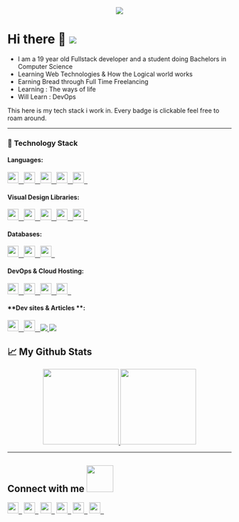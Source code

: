<p align="center">
<img src="https://readme-typing-svg.herokuapp.com?font=monospace&color=00ffd2&size=25&center=true&vCenter=true&lines=A+Passionate+Student!;A+Helpful+Colleague;Working+on+a+cloud+service;">
</p>

# Hi there 👋 ![](https://komarev.com/ghpvc/?username=n-huzaifa&color=f67280&style=flat-square&label=Total+Visitors)

- I am a 19 year old Fullstack developer and a student doing Bachelors in Computer Science
- Learning Web Technologies & How the Logical world works
- Earning Bread through Full Time Freelancing
- Learning : The ways of life
- Will Learn : DevOps

This here is my tech stack i work in. Every badge is clickable feel free to roam around.

---

### 🔭 **Technology Stack**

#### **Languages**:

<a href="https://developer.mozilla.org/en-US/docs/Web/JavaScript"> 
<img height=25 src="https://img.shields.io/badge/JavaScript-323330?style=for-the-badge&logo=javascript&logoColor=F7DF1E">&nbsp;&nbsp;
</a>
<a href="https://www.typescriptlang.org/docs/"> 
<img height=25 src="https://img.shields.io/badge/typescript-%23007ACC.svg?style=for-the-badge&logo=typescript&logoColor=white">&nbsp;&nbsp;
</a>
<a href="https://reactjs.org/docs/getting-started.html">
<img height=25 src="https://img.shields.io/badge/react-%2320232a.svg?style=for-the-badge&logo=react&logoColor=%2361DAFB">&nbsp;&nbsp;
</a>
<a href="http://expressjs.com/en/starter/installing.html">
<img height=25 src="https://img.shields.io/badge/express.js-%23404d59.svg?style=for-the-badge&logo=express&logoColor=%2361DAFB">&nbsp;&nbsp;
</a>
<a href="https://nodejs.org/en/">
<img height=25 src="https://img.shields.io/badge/node.js-6DA55F?style=for-the-badge&logo=node.js&logoColor=white">&nbsp;&nbsp;
</a>

#### **Visual Design Libraries**:

<a href="https://tailwindcss.com/docs/installation">
<img height=25 src="https://img.shields.io/badge/tailwindcss-%23404d59.svg?style=for-the-badge&logo=tailwindcss&logoColor=%2361DAFB">&nbsp;&nbsp;
</a>
<a href="https://www.chartjs.org/">
<img height=25 src="https://img.shields.io/badge/chart.js-F5788D.svg?style=for-the-badge&logo=chart.js&logoColor=white">&nbsp;&nbsp;
</a>
<a href="https://ant.design/">
<img height=25 src="https://img.shields.io/badge/-AntDesign-%230170FE?style=for-the-badge&logo=ant-design&logoColor=white">&nbsp;&nbsp;
</a>
<a href="https://mui.com/">
<img height=25 src="https://img.shields.io/badge/MUI-%230081CB.svg?style=for-the-badge&logo=mui&logoColor=white">&nbsp;&nbsp;
</a>
<a href="https://styled-components.com/docs">
<img height=25 src="https://img.shields.io/badge/styled--components-DB7093?style=for-the-badge&logo=styled-components&logoColor=white">&nbsp;&nbsp;
</a>

#### **Databases**:

<a href="https://learn.microsoft.com/en-us/sql/sql-server/?view=sql-server-ver16">
<img height=25 src="https://img.shields.io/badge/Microsoft%20SQL%20Sever-CC2927?style=for-the-badge&logo=microsoft%20sql%20server&logoColor=white">&nbsp;&nbsp;
</a>
<a href="https://www.mongodb.com/docs/manual/introduction/">
<img height=25 src="https://img.shields.io/badge/MongoDB-%234ea94b.svg?style=for-the-badge&logo=mongodb&logoColor=white">&nbsp;&nbsp;
</a>
<a href="https://dev.mysql.com/doc/">
<img height=25 src="https://img.shields.io/badge/mysql-%2300f.svg?style=for-the-badge&logo=mysql&logoColor=white">&nbsp;&nbsp;
</a>

#### **DevOps & Cloud Hosting**:

<a href="https://www.digitalocean.com/">
<img height=25 src="https://img.shields.io/badge/DigitalOcean-%230167ff.svg?style=for-the-badge&logo=digitalOcean&logoColor=white">&nbsp;&nbsp;
</a>
<a href="https://vercel.com/">
<img height=25 src="https://img.shields.io/badge/vercel-%23000000.svg?style=for-the-badge&logo=vercel&logoColor=white">&nbsp;&nbsp;
</a>
<a href="https://docs.netlify.com/">
<img height=25 src="https://img.shields.io/badge/netlify-%23000000.svg?style=for-the-badge&logo=netlify&logoColor=#00C7B7">&nbsp;&nbsp;
</a>
<a href="https://github.com/features/actions">
<img height=25 src="https://img.shields.io/badge/github%20actions-%232671E5.svg?style=for-the-badge&logo=githubactions&logoColor=white">&nbsp;&nbsp;
</a>

#### **Dev sites & Articles **:

<a href="https://stackoverflow.com/users/17309478/huzaifa-cs">
<img height=25 src="https://img.shields.io/badge/Stack_Overflow-FE7A16?style=for-the-badge&logo=stack-overflow&logoColor=white">&nbsp;&nbsp;
</a>
<a href="https://stackexchange.com/">
<img height=25 src="https://img.shields.io/badge/Stack_Exchange-2d5892?style=for-the-badge&logo=stack-exchange&logoColor=white">&nbsp;&nbsp;
</a>
<a href="https://dev.to/nhuzaifa">
<img src="https://img.shields.io/badge/dev.to-0A0A0A?style=for-the-badge&logo=dev.to&logoColor=white" />
</a>
<a href="https://medium.com/@noorhuzaifa11">
<img src="https://img.shields.io/badge/Medium-0A0A0A?style=for-the-badge&logo=medium&logoColor=white" />
</a>

## 📈 My Github Stats

<p align="center">
<a href="https://github.com/n-huzaifa">
  <img height="170em" src="https://github-readme-stats-eight-theta.vercel.app/api?username=n-huzaifa&show_icons=true&theme=algolia&include_all_commits=true&count_private=true"/>
  <img height="170em" src="https://github-readme-stats-eight-theta.vercel.app/api/top-langs/?username=n-huzaifa&layout=compact&langs_count=8&theme=algolia"/>
</a>
</p>

---

## Connect with me <img src="https://media.giphy.com/media/LnQjpWaON8nhr21vNW/giphy.gif" width="60">

<a href="https://github.com/n-huzaifa"><img height=25 src="https://img.shields.io/badge/GitHub-100000?style=for-the-badge&logo=github&logoColor=white">&nbsp;&nbsp;</a>
<a href="https://gitlab/ept-huzaifa"><img height=25 src="https://img.shields.io/badge/GitLab-330F63?style=for-the-badge&logo=gitlab&logoColor=white">&nbsp;&nbsp;</a>
<a href="mailto:huzaifa.react.dev@gmail.com"><img height=25 src="https://img.shields.io/badge/Gmail-D14836?style=for-the-badge&logo=gmail&logoColor=white">&nbsp;&nbsp;</a>
<a href="https://twitter.com/DevKoala"><img height=25 src="https://img.shields.io/badge/Twitter-1DA1F2?style=for-the-badge&logo=twitter&logoColor=white">&nbsp;&nbsp;</a>
<a href="https://www.linkedin.com/in/noor-ul-islam-huzaifa-67505a201/"><img height=25 src="https://img.shields.io/badge/LinkedIn-0077B5?style=for-the-badge&logo=linkedin&logoColor=white">&nbsp;&nbsp;</a>
<a href="https://www.youtube.com/channel/UCeR1HPHRGlTr-BPSTRNS-TA"><img height=25 src="https://img.shields.io/badge/YouTube-FF0000?style=for-the-badge&logo=youtube&logoColor=white">&nbsp;&nbsp;</a>
